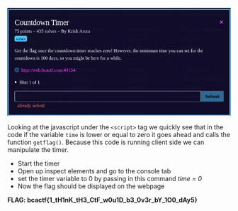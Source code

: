 ![Challenge](https://github.com/ZeroCooL-555/CTF/blob/master/BCACTF%202.0/web/Countdown%20Timer/challenge.png)

Looking at the javascript under the `<script>` tag we quickly see that
in the code if the variable `time` is lower or equal to zero it goes ahead and calls
the function `getflag()`. Because this code is running client side we can manipulate the timer.

- Start the timer
- Open up inspect elements and go to the console tab
- set the timer variable to 0 by passing in this command *time = 0*
- Now the flag should be displayed on the webpage

**FLAG: bcactf{1_tH1nK_tH3_CtF_w0u1D_b3_0v3r_bY_1O0_dAy5}**
